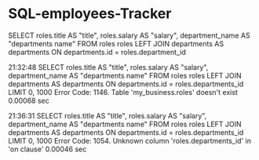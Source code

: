 # SQL-employees-Tracker
SELECT roles.title AS "title", roles.salary AS "salary", department_name AS "departments name" FROM roles roles LEFT JOIN departments AS departments ON departments.id = roles.department_id

21:32:48	SELECT roles.title AS "title", roles.salary AS "salary", department_name AS "departments name" FROM roles roles LEFT JOIN departments AS departments ON departments.id = roles.departments_id LIMIT 0, 1000	Error Code: 1146. Table 'my_business.roles' doesn't exist	0.00068 sec


21:36:31	SELECT roles.title AS "title", roles.salary AS "salary", department_name AS "departments name" FROM roles roles LEFT JOIN departments AS departments ON departments.id = roles.departments_id LIMIT 0, 1000	Error Code: 1054. Unknown column 'roles.departments_id' in 'on clause'	0.00046 sec

